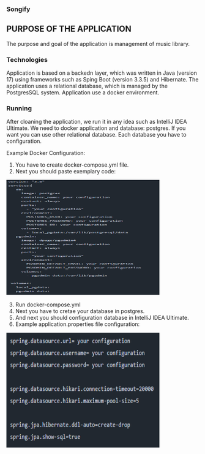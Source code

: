 ### Songify
## PURPOSE OF THE APPLICATION

The purpose and goal of the application is management of music library.

### Technologies

Application is based on a backedn layer, which was written in Java (version 17) using frameworks such as Sping Boot (version 3.3.5) and Hibernate. 
The application uses a relational database, which is managed by the PostgresSQL system. Application use a docker environment.

### Running
After cloaning the application, we run it in any idea such as IntelliJ IDEA Ultimate. We need to docker application and database: postgres. If you want you
can use other relational database. Each database you have to configuration.

Example Docker Configuration:
1. You have to create docker-compose.yml file.
2. Next you should paste exemplary code:

  <img src="Images/docker-compose.png" alt="screen1" width="400" height="300">
   
3. Run docker-compose.yml
4. Next you have to cretae your database in postgres.
5. And next you should configuration database in IntelliJ IDEA Ultimate.
6. Example application.properties file configuration:
<img src="Images/applicationProperties.PNG" alt="screen2" width="400" height="300">
  
